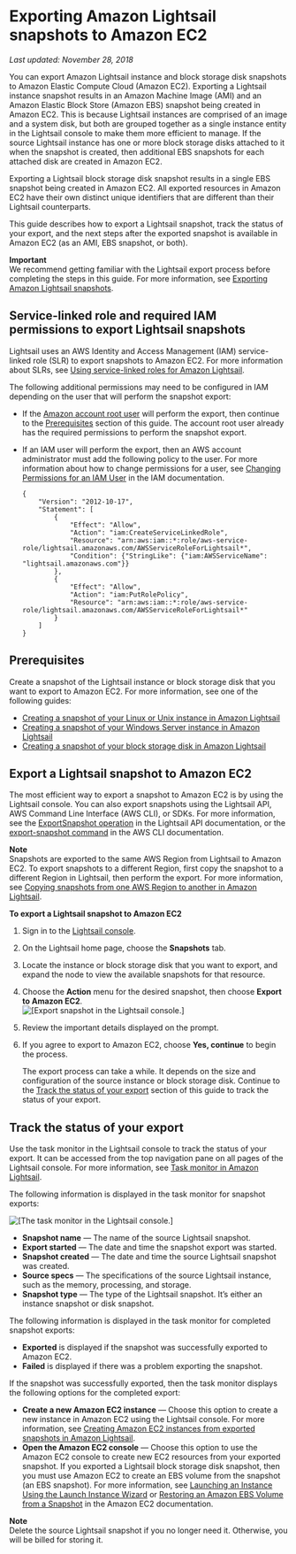 # Exporting Amazon Lightsail snapshots to Amazon EC2<a name="amazon-lightsail-exporting-snapshots-to-amazon-ec2"></a>

 *Last updated: November 28, 2018* 

You can export Amazon Lightsail instance and block storage disk snapshots to Amazon Elastic Compute Cloud \(Amazon EC2\)\. Exporting a Lightsail instance snapshot results in an Amazon Machine Image \(AMI\) and an Amazon Elastic Block Store \(Amazon EBS\) snapshot being created in Amazon EC2\. This is because Lightsail instances are comprised of an image and a system disk, but both are grouped together as a single instance entity in the Lightsail console to make them more efficient to manage\. If the source Lightsail instance has one or more block storage disks attached to it when the snapshot is created, then additional EBS snapshots for each attached disk are created in Amazon EC2\.

Exporting a Lightsail block storage disk snapshot results in a single EBS snapshot being created in Amazon EC2\. All exported resources in Amazon EC2 have their own distinct unique identifiers that are different than their Lightsail counterparts\.

This guide describes how to export a Lightsail snapshot, track the status of your export, and the next steps after the exported snapshot is available in Amazon EC2 \(as an AMI, EBS snapshot, or both\)\.

**Important**  
We recommend getting familiar with the Lightsail export process before completing the steps in this guide\. For more information, see [Exporting Amazon Lightsail snapshots](amazon-lightsail-exporting-snapshots.md)\.

## Service\-linked role and required IAM permissions to export Lightsail snapshots<a name="service-linked-role-details"></a>

Lightsail uses an AWS Identity and Access Management \(IAM\) service\-linked role \(SLR\) to export snapshots to Amazon EC2\. For more information about SLRs, see [Using service\-linked roles for Amazon Lightsail](amazon-lightsail-using-service-linked-roles.md)\.

The following additional permissions may need to be configured in IAM depending on the user that will perform the snapshot export:
+ If the [Amazon account root user](https://docs.aws.amazon.com/IAM/latest/UserGuide/id_root-user.html) will perform the export, then continue to the [Prerequisites](#exporting-snapshots-to-amazon-ec2-prerequisites) section of this guide\. The account root user already has the required permissions to perform the snapshot export\.
+ If an IAM user will perform the export, then an AWS account administrator must add the following policy to the user\. For more information about how to change permissions for a user, see [Changing Permissions for an IAM User](https://docs.aws.amazon.com/IAM/latest/UserGuide/id_users_change-permissions.html#users_change_permissions-add-console) in the IAM documentation\.

  ```
  {
      "Version": "2012-10-17",
      "Statement": [
          {
              "Effect": "Allow",
              "Action": "iam:CreateServiceLinkedRole",
              "Resource": "arn:aws:iam::*:role/aws-service-role/lightsail.amazonaws.com/AWSServiceRoleForLightsail*",
              "Condition": {"StringLike": {"iam:AWSServiceName": "lightsail.amazonaws.com"}}
          },
          {
              "Effect": "Allow",
              "Action": "iam:PutRolePolicy",
              "Resource": "arn:aws:iam::*:role/aws-service-role/lightsail.amazonaws.com/AWSServiceRoleForLightsail*"
          }
      ]
  }
  ```

## Prerequisites<a name="exporting-snapshots-to-amazon-ec2-prerequisites"></a>

Create a snapshot of the Lightsail instance or block storage disk that you want to export to Amazon EC2\. For more information, see one of the following guides:
+ [Creating a snapshot of your Linux or Unix instance in Amazon Lightsail](lightsail-how-to-create-a-snapshot-of-your-instance.md)
+ [Creating a snapshot of your Windows Server instance in Amazon Lightsail](prepare-windows-based-instance-and-create-snapshot.md)
+ [Creating a snapshot of your block storage disk in Amazon Lightsail](create-block-storage-disk-snapshot.md)

## Export a Lightsail snapshot to Amazon EC2<a name="exporting-a-lightsail-snapshot"></a>

The most efficient way to export a snapshot to Amazon EC2 is by using the Lightsail console\. You can also export snapshots using the Lightsail API, AWS Command Line Interface \(AWS CLI\), or SDKs\. For more information, see the [ExportSnapshot operation](https://docs.aws.amazon.com/lightsail/2016-11-28/api-reference/API_ExportSnapshot.html) in the Lightsail API documentation, or the [export\-snapshot command](https://docs.aws.amazon.com/cli/latest/reference/lightsail/export-snapshot.html) in the AWS CLI documentation\.

**Note**  
Snapshots are exported to the same AWS Region from Lightsail to Amazon EC2\. To export snapshots to a different Region, first copy the snapshot to a different Region in Lightsail, then perform the export\. For more information, see [Copying snapshots from one AWS Region to another in Amazon Lightsail](amazon-lightsail-copying-snapshots-from-one-region-to-another.md)\.

**To export a Lightsail snapshot to Amazon EC2**

1. Sign in to the [Lightsail console](https://lightsail.aws.amazon.com/)\.

1. On the Lightsail home page, choose the **Snapshots** tab\.

1. Locate the instance or block storage disk that you want to export, and expand the node to view the available snapshots for that resource\. 

1. Choose the **Action** menu for the desired snapshot, then choose **Export to Amazon EC2**\.  
![\[Export snapshot in the Lightsail console.\]](https://d9yljz1nd5001.cloudfront.net/en_us/1cade0c7e07039bf59652df47a09d228/images/amazon-lightsail-action-menu-export-snapshot.png)

1. Review the important details displayed on the prompt\.

1. If you agree to export to Amazon EC2, choose **Yes, continue** to begin the process\.

   The export process can take a while\. It depends on the size and configuration of the source instance or block storage disk\. Continue to the [Track the status of your export](#track-the-status-of-your-export) section of this guide to track the status of your export\.

## Track the status of your export<a name="track-the-status-of-your-export"></a>

Use the task monitor in the Lightsail console to track the status of your export\. It can be accessed from the top navigation pane on all pages of the Lightsail console\. For more information, see [Task monitor in Amazon Lightsail](amazon-lightsail-task-monitor.md#amazon-lightsail-task-monitor.title)\.

The following information is displayed in the task monitor for snapshot exports:

![\[The task monitor in the Lightsail console.\]](https://d9yljz1nd5001.cloudfront.net/en_us/1cade0c7e07039bf59652df47a09d228/images/amazon-lightsail-task-monitor-export-snapshot.png)
+ **Snapshot name** — The name of the source Lightsail snapshot\.
+ **Export started** — The date and time the snapshot export was started\.
+ **Snapshot created** — The date and time the source Lightsail snapshot was created\.
+ **Source specs** — The specifications of the source Lightsail instance, such as the memory, processing, and storage\.
+ **Snapshot type** — The type of the Lightsail snapshot\. It’s either an instance snapshot or disk snapshot\.

The following information is displayed in the task monitor for completed snapshot exports:
+ **Exported** is displayed if the snapshot was successfully exported to Amazon EC2\.
+ **Failed** is displayed if there was a problem exporting the snapshot\.

If the snapshot was successfully exported, then the task monitor displays the following options for the completed export:
+ **Create a new Amazon EC2 instance** — Choose this option to create a new instance in Amazon EC2 using the Lightsail console\. For more information, see [Creating Amazon EC2 instances from exported snapshots in Amazon Lightsail](amazon-lightsail-creating-ec2-instances-from-exported-snapshots.md)\.
+ **Open the Amazon EC2 console** — Choose this option to use the Amazon EC2 console to create new EC2 resources from your exported snapshot\. If you exported a Lightsail block storage disk snapshot, then you must use Amazon EC2 to create an EBS volume from the snapshot \(an EBS snapshot\)\. For more information, see [Launching an Instance Using the Launch Instance Wizard](https://docs.aws.amazon.com/AWSEC2/latest/UserGuide/launching-instance.html) or [Restoring an Amazon EBS Volume from a Snapshot](https://docs.aws.amazon.com/AWSEC2/latest/UserGuide/ebs-restoring-volume.html) in the Amazon EC2 documentation\.

**Note**  
Delete the source Lightsail snapshot if you no longer need it\. Otherwise, you will be billed for storing it\.